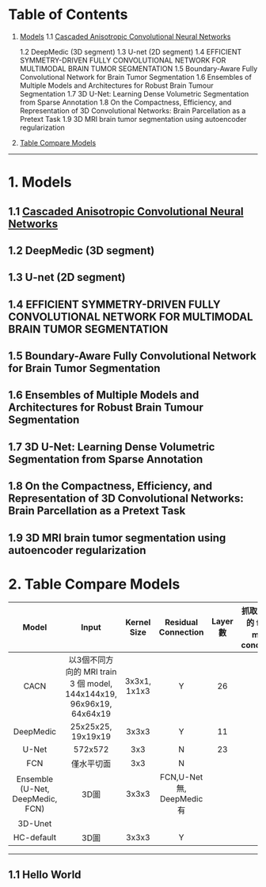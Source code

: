# Table of Contents
1. [Models](#1-models)
    1.1 [Cascaded Anisotropic Convolutional Neural Networks](#11-cascaded-anisotropic-convolutional-neural-networks)   
    
    1.2 DeepMedic (3D segment)
    1.3 U-net (2D segment)
    1.4 EFFICIENT SYMMETRY-DRIVEN FULLY CONVOLUTIONAL NETWORK FOR MULTIMODAL BRAIN TUMOR SEGMENTATION
    1.5 Boundary-Aware Fully Convolutional Network for Brain Tumor Segmentation
    1.6 Ensembles of Multiple Models and Architectures for Robust Brain Tumour Segmentation
    1.7 3D U-Net: Learning Dense Volumetric Segmentation from Sparse Annotation
    1.8 On the Compactness, Efficiency, and Representation of 3D Convolutional Networks: Brain Parcellation as a Pretext Task
    1.9 3D MRI brain tumor segmentation using autoencoder regularization
2. [Table Compare Models](#2-table-compare-models)
---
# 1. Models
## 1.1 [Cascaded Anisotropic Convolutional Neural Networks](https://arxiv.org/abs/1709.00382 "link") 
## 1.2 DeepMedic (3D segment)
## 1.3 U-net (2D segment)
## 1.4 EFFICIENT SYMMETRY-DRIVEN FULLY CONVOLUTIONAL NETWORK FOR MULTIMODAL BRAIN TUMOR SEGMENTATION
## 1.5 Boundary-Aware Fully Convolutional Network for Brain Tumor Segmentation
## 1.6 Ensembles of Multiple Models and Architectures for Robust Brain Tumour Segmentation
## 1.7 3D U-Net: Learning Dense Volumetric Segmentation from Sparse Annotation
## 1.8 On the Compactness, Efficiency, and Representation of 3D Convolutional Networks: Brain Parcellation as a Pretext Task
## 1.9 3D MRI brain tumor segmentation using autoencoder regularization

# 2. Table Compare Models
|               Model              	|                                 Input                                	|  Kernel Size 	|     Residual Connection     	| Layer 數 	| 抓取不同深度的  feature map  做 concatenate 	| AAAAAAAAAAAA 	| AAAAAAAAAAA 	| AAAAAAAAAAAAAAAA 	| AAAAAAAAAAAAA 	| AAAAA 	| AAAA 	| AAAA 	|
|:--------------------------------:	|:--------------------------------------------------------------------:	|:------------:	|:---------------------------:	|:--------:	|:-------------------------------------------:	|--------------	|-------------	|------------------	|---------------	|-------	|------	|------	|
|               CACN               	| 以3個不同方向的 MRI train 3 個 model, 144x144x19, 96x96x19, 64x64x19 	| 3x3x1, 1x1x3 	|              Y              	|    26    	|                      Y                      	|              	|             	|                  	|               	|       	|      	|      	|
|             DeepMedic            	|                          25x25x25, 19x19x19                          	|     3x3x3    	|              Y              	|    11    	|                      N                      	|              	|             	|                  	|               	|       	|      	|      	|
|               U-Net              	|                                572x572                               	|      3x3     	|              N              	|    23    	|                      Y                      	|              	|             	|                  	|               	|       	|      	|      	|
|                FCN               	|                              僅水平切面                              	|      3x3     	|              N              	|          	|                                             	|              	|             	|                  	|               	|       	|      	|      	|
| Ensemble (U-Net, DeepMedic, FCN) 	|                                 3D圖                                 	|     3x3x3    	| FCN,U-Net 無,  DeepMedic 有 	|          	|                                             	|              	|             	|                  	|               	|       	|      	|      	|
|              3D-Unet             	|                                                                      	|              	|                             	|          	|                                             	|              	|             	|                  	|               	|       	|      	|      	|
|            HC-default            	|                                 3D圖                                 	|     3x3x3    	|              Y              	|          	|                                             	|              	|             	|                  	|               	|       	|      	|      	|
---
## 1.1 Hello World
